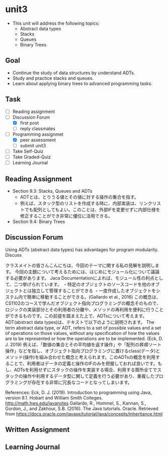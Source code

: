 # unit3

- This unit will address the following topics:
  - Abstract data types
  - Stacks
  - Queues
  - Binary Trees

## Goal

- Continue the study of data structures by understand ADTs.
- Study and practice stacks and queues.
- Learn about applying binary trees to advanced programming tasks.

## Task

- [ ] Reading assignment
- [ ] Discussion Forum
  - [x] first post
  - [ ] reply classmates
- [ ] Programming assignmet
  - [x] peer assessment
  - [ ] submit unit3
- [ ] Take Self-Quiz
- [ ] Take Graded-Quiz
- [ ] Learning Journal

## Reading Assignment

- Section 9.3: Stacks, Queues and ADTs
  - ADTとは、とりうる値とその値に対する操作の集合を指す。
  - 例えば、スタック型のリストを作成する時に、内部実装は、リンクリストでも配列としてもよい。このことは、外部IFを変更せずに内部仕様を修正することができ非常に優位に活用できる。
- Section 9.4: Binary Trees

## Discussion Forum

Using ADTs (abstract data types) has advantages for program modularity. Discuss

クラスメイトの皆さんこんにちは、今回のテーマに関する私の見解を説明します。
今回の主題について考えるためには、はじめにモジュール化について議論する必要があります。
Jaca Documentationによれば、モジュール性の利点として、二つ挙げられています。
・特定のオブジェクトのソースコードを他のオブジェクトとは独立して管理することができる
・一度作成したオブジェクトをシステム内で簡単に移動することができる。(Gallardo et al., 2016)
この概念は、CS1102のコースで学んだオブジェクト指向プログラミングの概念そのもので、ロジックの実装部分とその利用者の分離や、メソッドの再利用を便利に行うことができるものです。この前提を踏まえた上で、ADTsについて考えます。
ADT(abstract data types)は、テキストで以下のように説明されます。
The term abstract data type, or ADT, refers to a set of possible values and a set of operations on those values, without any specification of how the values are to be represented or how the operations are to be implemented. (Eck, D. J. 2019)
例えば、「数値の集合とその平均値を返す操作」や「配列の昇順ソート操作」などを指し、オブジェクト指向プログラミングに置けるclass(データ)とメソッド(操作)を組み合わせた概念と考えられます。このADTsの概念を利用することで、利用者はデータの定義と操作のIFのみを把握しておれば良いです。もし、ADTsを利用せずにスタックの操作を実装する場合、利用する箇所全てでスタックの操作や利用するデータ型に関して定義を行う必要があり、重複したプログラミングが存在する非常に冗長なコードとなってしまいます。

References:
Eck, D. J. (2019). Introduction to programming using Java, version 8.1. Hobart and William Smith Colleges. <http://math.hws.edu/javanotes>
Gallardo, R., Hommel, S., Kannan, S., Gordon, J., and Zakhour, S.B. (2016). The Java tutorials. Oracle.
Retrieved from <https://docs.oracle.com/javase/tutorial/java/concepts/inheritance.html>

## Written Assignment

## Learning Journal

